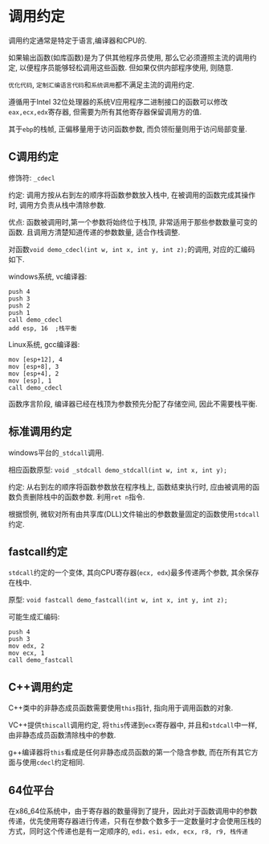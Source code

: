 # 调用约定

调用约定通常是特定于语言,编译器和CPU的. 

如果输出函数(如库函数)是为了供其他程序员使用, 那么它必须遵照主流的调用约定, 以便程序员能够轻松调用这些函数. 但如果仅供内部程序使用, 则随意.

`优化代码`, `定制汇编语言代码`和`系统调用`都不满足主流的调用约定. 

遵循用于Intel 32位处理器的系统V应用程序二进制接口的函数可以修改`eax,ecx,edx`寄存器, 但需要为所有其他寄存器保留调用方的值.

其于`ebp`的栈帧, 正偏移量用于访问函数参数, 而负领衔量则用于访问局部变量.

## C调用约定

修饰符: `_cdecl`

约定: 调用方按从右到左的顺序将函数参数放入栈中, 在被调用的函数完成其操作时, 调用方负责从栈中清除参数. 

优点: 函数被调用时,第一个参数将始终位于栈顶, 非常适用于那些参数数量可变的函数. 且调用方清楚知道传递的参数数量, 适合作栈调整.

对函数`void demo_cdecl(int w, int x, int y, int z);`的调用, 对应的汇编码如下.

windows系统, vc编译器:
```
push 4
push 3
push 2
push 1
call demo_cdecl
add esp, 16  ;栈平衡
```
Linux系统, gcc编译器:
```
mov [esp+12], 4
mov [esp+8], 3
mov [esp+4], 2
mov [esp], 1
call demo_cdecl
```
函数序言阶段, 编译器已经在栈顶为参数预先分配了存储空间, 因此不需要栈平衡.

## 标准调用约定

windows平台的`_stdcall`调用.

相应函数原型: `void _stdcall demo_stdcall(int w, int x, int y);`

约定: 从右到左的顺序将函数参数放在程序栈上, 函数结束执行时, 应由被调用的函数负责删除栈中的函数参数. 利用`ret n`指令.

根据惯例, 微软对所有由共享库(DLL)文件输出的参数数量固定的函数使用`stdcall`约定.

## fastcall约定

`stdcall`约定的一个变体, 其向CPU寄存器(`ecx, edx`)最多传递两个参数, 其余保存在栈中.

原型: `void fastcall demo_fastcall(int w, int x, int y, int z);`

可能生成汇编码:
```
push 4
push 3
mov edx, 2
mov ecx, 1
call demo_fastcall
```

## C++调用约定

C++类中的非静态成员函数需要使用`this`指针, 指向用于调用函数的对象.

VC++提供`thiscall`调用约定, 将`this`传递到`ecx`寄存器中, 并且和`stdcall`中一样, 由非静态成员函数清除栈中的参数.

g++编译器将`this`看成是任何非静态成员函数的第一个隐含参数, 而在所有其它方面与使用`cdecl`约定相同.

## 64位平台

在x86_64位系统中，由于寄存器的数量得到了提升，因此对于函数调用中的参数传递，优先使用寄存器进行传递，只有在参数个数多于一定数量时才会使用压栈的方式，同时这个传递也是有一定顺序的, `edi，esi，edx, ecx, r8, r9, 栈传递`